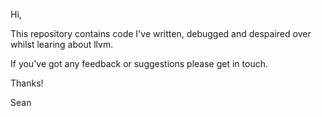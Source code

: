 Hi,

This repository contains code I've written, debugged and despaired over 
whilst learing about llvm.

If you've got any feedback or suggestions please get in touch.

Thanks!

Sean
